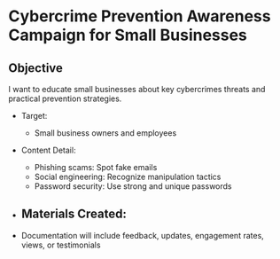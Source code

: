 # Cybercrime Prevention Awareness Campaign for Small Businesses

## Objective
I want to educate small businesses about key cybercrimes threats and practical prevention strategies.

- Target:
  - Small business owners and employees
    
- Content Detail:
  - Phishing scams: Spot fake emails
  - Social engineering: Recognize manipulation tactics
  - Password security: Use strong and unique passwords
    
- Materials Created:
  - 
- Documentation will include feedback, updates, engagement rates, views, or testimonials 
